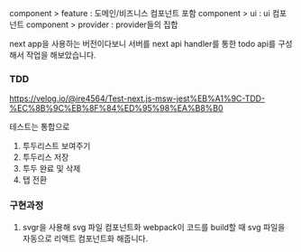 component > feature : 도메인/비즈니스 컴포넌트 포함
component > ui : ui 컴포넌트
component > provider : provider들의 집합

next app을 사용하는 버전이다보니 서버를 next api handler를 통한 todo api를 구성해서 작업을 해보았습니다.

### TDD

https://velog.io/@ire4564/Test-next.js-msw-jest%EB%A1%9C-TDD-%EC%8B%9C%EB%8F%84%ED%95%98%EA%B8%B0

테스트는 통합으로

1. 투두리스트 보여주기
2. 투두리스 저장
3. 투두 완료 및 삭제
4. 탭 전환

### 구현과정

1. svgr을 사용해 svg 파일 컴포넌트화
   webpack이 코드를 build할 때 svg 파일을 자동으로 리액트 컴포넌트화 해줍니다.
